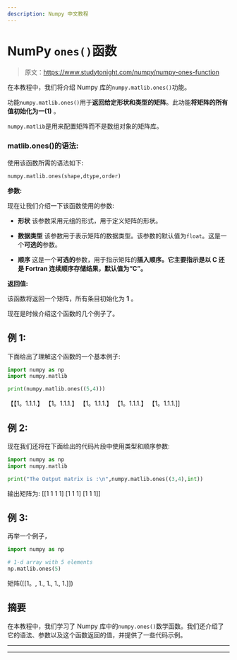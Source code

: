 ```yaml
---
description: Numpy 中文教程
---
```


# NumPy `ones()`函数

> 原文：<https://www.studytonight.com/numpy/numpy-ones-function>

在本教程中，我们将介绍 Numpy 库的`numpy.matlib.ones()`功能。

功能`numpy.matlib.ones()`用于**返回给定形状和类型的矩阵**。此功能**将矩阵的所有值初始化为一(1)** 。

`numpy.matlib`是用来配置矩阵而不是数组对象的矩阵库。

### matlib.ones()的语法:

使用该函数所需的语法如下:

```py
numpy.matlib.ones(shape,dtype,order)
```

**参数:**

现在让我们介绍一下该函数使用的参数:

*   **形状**
    该参数采用元组的形式，用于定义矩阵的形状。

*   **数据类型**
    该参数用于表示矩阵的数据类型。该参数的默认值为`float`。这是一个**可选的**参数。

*   **顺序**
    这是一个**可选的**参数，用于指示矩阵的**插入顺序。它主要指示是以 C 还是 Fortran 连续顺序存储结果，默认值为“C”。**

**返回值:**

该函数将返回一个矩阵，所有条目初始化为 **1** 。

现在是时候介绍这个函数的几个例子了。

## 例 1:

下面给出了理解这个函数的一个基本例子:

```py
import numpy as np    
import numpy.matlib    

print(numpy.matlib.ones((5,4))) 
```

【【1。1.1.1.】
【1。1.1.1.】
【1。1.1.1.】
【1。1.1.1.】
【1。1.1.1.]]

## 例 2:

现在我们还将在下面给出的代码片段中使用类型和顺序参数:

```py
import numpy as np    
import numpy.matlib    

print("The Output matrix is :\n",numpy.matlib.ones((3,4),int)) 
```

输出矩阵为:
[[1 1 1 1]
[1 1 1]
[1 1 1]]

## 例 3:

再举一个例子，

```py
import numpy as np

# 1-d array with 5 elements
np.matlib.ones(5)
```

矩阵([[1。, 1., 1., 1., 1.]])

## 摘要

在本教程中，我们学习了 Numpy 库中的`numpy.ones()`数学函数。我们还介绍了它的语法、参数以及这个函数返回的值，并提供了一些代码示例。

* * *

* * *